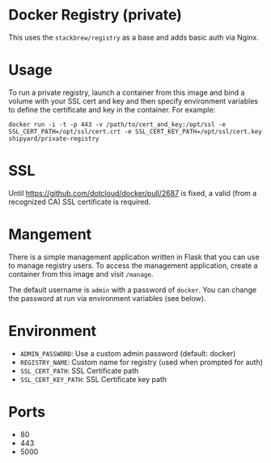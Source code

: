 # Docker Registry (private)
This uses the `stackbrew/registry` as a base and adds basic auth via Nginx.

# Usage
To run a private registry, launch a container from this image and bind a volume
with your SSL cert and key and then specify environment variables to define the
certificate and key in the container.  For example:

`docker run -i -t -p 443 -v /path/to/cert_and_key:/opt/ssl -e SSL_CERT_PATH=/opt/ssl/cert.crt -e SSL_CERT_KEY_PATH=/opt/ssl/cert.key shipyard/private-registry`

# SSL
Until https://github.com/dotcloud/docker/pull/2687 is fixed, a valid (from a 
recognized CA) SSL certificate is required.

# Mangement
There is a simple management application written in Flask that you can use
to manage registry users.  To access the management application, create a 
container from this image and visit `/manage`.

The default username is `admin` with a password of `docker`.  You can change
the password at run via environment variables (see below).

# Environment
* `ADMIN_PASSWORD`: Use a custom admin password (default: docker)
* `REGISTRY_NAME`: Custom name for registry (used when prompted for auth)
* `SSL_CERT_PATH`: SSL Certificate path
* `SSL_CERT_KEY_PATH`: SSL Certificate key path

# Ports
* 80
* 443
* 5000

